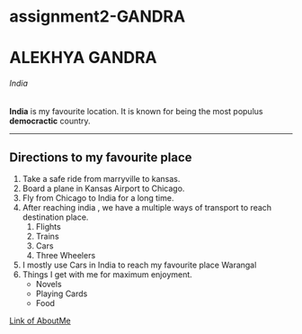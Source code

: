 # assignment2-GANDRA
# ALEKHYA GANDRA
###### India
**India** is my favourite location. It is known for being the most populus **democractic** country.

---

## Directions to my favourite place
1. Take a safe ride from marryville to kansas.
2. Board a plane in Kansas Airport to Chicago.
3. Fly from Chicago to India for a long time.
4. After reaching india , we have a multiple ways of transport to reach destination place.
    1. Flights
    2. Trains
    3. Cars
    4. Three Wheelers
5. I mostly use Cars in India to reach my favourite place Warangal
6. Things I get with me for maximum enjoyment.
    * Novels
    * Playing Cards
    * Food

[Link of AboutMe](https://github.com/GandraAlekhya/assignment2-GANDRA/blob/main/AboutMe.md) 

